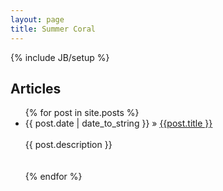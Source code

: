 ```yaml
---
layout: page
title: Summer Coral
---
```

{% include JB/setup %}


## Articles

<ul class="posts">
    {% for post in site.posts %}
        <li class="post">
            <span class="date">{{ post.date | date_to_string  }}</span> &raquo;
            <a class="title" href="{{ site.url }}{{ post.url }}">{{post.title }}</a>
            <br>
            <br>
            {{ post.description }}
            <br><br><br>
        </li>
    {% endfor %}
</ul>
